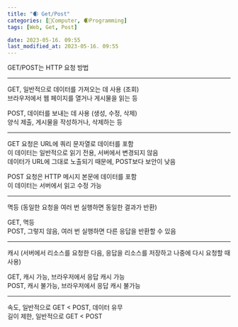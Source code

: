 ```yaml
---
title: "🌒 Get/Post"
categories: [💫Computer, 🌒Programming]
tags: [Web, Get, Post]

date: 2023-05-16. 09:55
last_modified_at: 2023-05-16. 09:55
---
```


GET/POST는 HTTP 요청 방법  

---

GET, 일반적으로 데이터를 가져오는 데 사용 (조회)  
브라우저에서 웹 페이지를 열거나 게시물을 읽는 등  

POST, 데이터를 보내는 데 사용 (생성, 수정, 삭제)  
양식 제출, 게시물을 작성하거나, 삭제하는 등  

---

GET 요청은 URL에 쿼리 문자열로 데이터를 포함  
이 데이터는 일반적으로 읽기 전용, 서버에서 변경되지 않음  
데이터가 URL에 그대로 노출되기 때문에, POST보다 보안이 낮음  

POST 요청은 HTTP 메시지 본문에 데이터를 포함  
이 데이터는 서버에서 읽고 수정 가능

---

멱등 (동일한 요청을 여러 번 실행하면 동일한 결과가 반환)  

GET, 멱등  
POST, 그렇지 않음, 여러 번 실행하면 다른 응답을 반환할 수 있음  

---

캐시 (서버에서 리소스를 요청한 다음, 응답을 리소스를 저장하고 나중에 다시 요청할 때 사용)  

GET, 캐시 가능, 브라우저에서 응답 캐시 가능  
POST, 캐시 불가능, 브라우저에서 응답 캐시 불가능  

---

속도, 일반적으로 GET < POST, 데이터 유무  
길이 제한, 일반적으로 GET < POST  
